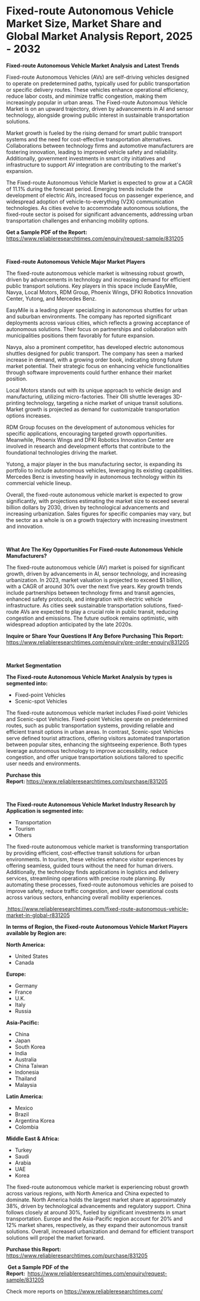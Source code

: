 <p><h1>Fixed-route Autonomous Vehicle Market Size, Market Share and Global Market Analysis Report, 2025 - 2032</h1></p><p><strong>Fixed-route Autonomous Vehicle Market Analysis and Latest Trends</strong></p>
<p><p>Fixed-route Autonomous Vehicles (AVs) are self-driving vehicles designed to operate on predetermined paths, typically used for public transportation or specific delivery routes. These vehicles enhance operational efficiency, reduce labor costs, and minimize traffic congestion, making them increasingly popular in urban areas. The Fixed-route Autonomous Vehicle Market is on an upward trajectory, driven by advancements in AI and sensor technology, alongside growing public interest in sustainable transportation solutions.</p><p>Market growth is fueled by the rising demand for smart public transport systems and the need for cost-effective transportation alternatives. Collaborations between technology firms and automotive manufacturers are fostering innovation, leading to improved vehicle safety and reliability. Additionally, government investments in smart city initiatives and infrastructure to support AV integration are contributing to the market's expansion.</p><p>The Fixed-route Autonomous Vehicle Market is expected to grow at a CAGR of 11.1% during the forecast period. Emerging trends include the development of electric AVs, increased focus on passenger experience, and widespread adoption of vehicle-to-everything (V2X) communication technologies. As cities evolve to accommodate autonomous solutions, the fixed-route sector is poised for significant advancements, addressing urban transportation challenges and enhancing mobility options.</p></p>
<p><strong>Get a Sample PDF of the Report:&nbsp;</strong> <a href="https://www.reliableresearchtimes.com/enquiry/request-sample/831205?utm_campaign=3087&utm_medium=2&utm_source=Github&utm_content=ia&utm_term=25032025&utm_id=fixed-route-autonomous-vehicle">https://www.reliableresearchtimes.com/enquiry/request-sample/831205</a></p>
<p>&nbsp;</p>
<p><strong>Fixed-route Autonomous Vehicle Major Market Players</strong></p>
<p><p>The fixed-route autonomous vehicle market is witnessing robust growth, driven by advancements in technology and increasing demand for efficient public transport solutions. Key players in this space include EasyMile, Navya, Local Motors, RDM Group, Phoenix Wings, DFKI Robotics Innovation Center, Yutong, and Mercedes Benz.</p><p>EasyMile is a leading player specializing in autonomous shuttles for urban and suburban environments. The company has reported significant deployments across various cities, which reflects a growing acceptance of autonomous solutions. Their focus on partnerships and collaboration with municipalities positions them favorably for future expansion.</p><p>Navya, also a prominent competitor, has developed electric autonomous shuttles designed for public transport. The company has seen a marked increase in demand, with a growing order book, indicating strong future market potential. Their strategic focus on enhancing vehicle functionalities through software improvements could further enhance their market position.</p><p>Local Motors stands out with its unique approach to vehicle design and manufacturing, utilizing micro-factories. Their Olli shuttle leverages 3D-printing technology, targeting a niche market of unique transit solutions. Market growth is projected as demand for customizable transportation options increases.</p><p>RDM Group focuses on the development of autonomous vehicles for specific applications, encouraging targeted growth opportunities. Meanwhile, Phoenix Wings and DFKI Robotics Innovation Center are involved in research and development efforts that contribute to the foundational technologies driving the market.</p><p>Yutong, a major player in the bus manufacturing sector, is expanding its portfolio to include autonomous vehicles, leveraging its existing capabilities. Mercedes Benz is investing heavily in autonomous technology within its commercial vehicle lineup.</p><p>Overall, the fixed-route autonomous vehicle market is expected to grow significantly, with projections estimating the market size to exceed several billion dollars by 2030, driven by technological advancements and increasing urbanization. Sales figures for specific companies may vary, but the sector as a whole is on a growth trajectory with increasing investment and innovation.</p></p>
<p>&nbsp;</p>
<p><strong>What Are The Key Opportunities For Fixed-route Autonomous Vehicle Manufacturers?</strong></p>
<p><p>The fixed-route autonomous vehicle (AV) market is poised for significant growth, driven by advancements in AI, sensor technology, and increasing urbanization. In 2023, market valuation is projected to exceed $1 billion, with a CAGR of around 30% over the next five years. Key growth trends include partnerships between technology firms and transit agencies, enhanced safety protocols, and integration with electric vehicle infrastructure. As cities seek sustainable transportation solutions, fixed-route AVs are expected to play a crucial role in public transit, reducing congestion and emissions. The future outlook remains optimistic, with widespread adoption anticipated by the late 2020s.</p></p>
<p><strong>Inquire or Share Your Questions If Any Before Purchasing This Report:</strong> <a href="https://www.reliableresearchtimes.com/enquiry/pre-order-enquiry/831205?utm_campaign=3087&utm_medium=2&utm_source=Github&utm_content=ia&utm_term=25032025&utm_id=fixed-route-autonomous-vehicle">https://www.reliableresearchtimes.com/enquiry/pre-order-enquiry/831205</a></p>
<p>&nbsp;</p>
<p><strong>Market Segmentation</strong></p>
<p><strong>The Fixed-route Autonomous Vehicle Market Analysis by types is segmented into:</strong></p>
<p><ul><li>Fixed-point Vehicles</li><li>Scenic-spot Vehicles</li></ul></p>
<p><p>The fixed-route autonomous vehicle market includes Fixed-point Vehicles and Scenic-spot Vehicles. Fixed-point Vehicles operate on predetermined routes, such as public transportation systems, providing reliable and efficient transit options in urban areas. In contrast, Scenic-spot Vehicles serve defined tourist attractions, offering visitors automated transportation between popular sites, enhancing the sightseeing experience. Both types leverage autonomous technology to improve accessibility, reduce congestion, and offer unique transportation solutions tailored to specific user needs and environments.</p></p>
<p><strong>Purchase this Report:&nbsp;</strong><a href="https://www.reliableresearchtimes.com/purchase/831205?utm_campaign=3087&utm_medium=2&utm_source=Github&utm_content=ia&utm_term=25032025&utm_id=fixed-route-autonomous-vehicle">https://www.reliableresearchtimes.com/purchase/831205</a></p>
<p>&nbsp;</p>
<p><strong>The Fixed-route Autonomous Vehicle Market Industry Research by Application is segmented into:</strong></p>
<p><ul><li>Transportation</li><li>Tourism</li><li>Others</li></ul></p>
<p><p>The fixed-route autonomous vehicle market is transforming transportation by providing efficient, cost-effective transit solutions for urban environments. In tourism, these vehicles enhance visitor experiences by offering seamless, guided tours without the need for human drivers. Additionally, the technology finds applications in logistics and delivery services, streamlining operations with precise route planning. By automating these processes, fixed-route autonomous vehicles are poised to improve safety, reduce traffic congestion, and lower operational costs across various sectors, enhancing overall mobility experiences.</p></p>
<p><a href="https://www.reliableresearchtimes.com/fixed-route-autonomous-vehicle-market-in-global-r831205?utm_campaign=3087&utm_medium=2&utm_source=Github&utm_content=ia&utm_term=25032025&utm_id=fixed-route-autonomous-vehicle">&nbsp;https://www.reliableresearchtimes.com/fixed-route-autonomous-vehicle-market-in-global-r831205</a></p>
<p><strong>In terms of Region, the Fixed-route Autonomous Vehicle Market Players available by Region are:</strong></p>
<p>
    <p> <strong> North America: </strong>
        <ul>
            <li>United States</li>
            <li>Canada</li>
        </ul>
        </p> 
    <p> <strong> Europe: </strong>
        <ul>
            <li>Germany</li>
            <li>France</li>
            <li>U.K.</li>
            <li>Italy</li>
            <li>Russia</li>
        </ul>
        </p> 
    <p> <strong> Asia-Pacific: </strong>
        <ul>
            <li>China</li>
            <li>Japan</li>
            <li>South Korea</li>
            <li>India</li>
            <li>Australia</li>
            <li>China Taiwan</li>
            <li>Indonesia</li>
            <li>Thailand</li>
            <li>Malaysia</li>
        </ul>
        </p> 
    <p> <strong> Latin America: </strong>
        <ul>
            <li>Mexico</li>
            <li>Brazil</li>
            <li>Argentina Korea</li>
            <li>Colombia</li>
        </ul>
        </p> 
    <p> <strong> Middle East & Africa: </strong>
        <ul>
            <li>Turkey</li>
            <li>Saudi</li>
            <li>Arabia</li>
            <li>UAE</li>
            <li>Korea</li>
        </ul>
    </p>
    </p>
<p><p>The fixed-route autonomous vehicle market is experiencing robust growth across various regions, with North America and China expected to dominate. North America holds the largest market share at approximately 38%, driven by technological advancements and regulatory support. China follows closely at around 30%, fueled by significant investments in smart transportation. Europe and the Asia-Pacific region account for 20% and 12% market shares, respectively, as they expand their autonomous transit solutions. Overall, increased urbanization and demand for efficient transport solutions will propel the market forward.</p></p>
<p><strong>Purchase this Report: </strong><a href="https://www.reliableresearchtimes.com/purchase/831205?utm_campaign=3087&utm_medium=2&utm_source=Github&utm_content=ia&utm_term=25032025&utm_id=fixed-route-autonomous-vehicle">https://www.reliableresearchtimes.com/purchase/831205</a></p>
<p>&nbsp;<strong>Get a Sample PDF of the Report:&nbsp;&nbsp;</strong><a href="https://www.reliableresearchtimes.com/enquiry/request-sample/831205?utm_campaign=3087&utm_medium=2&utm_source=Github&utm_content=ia&utm_term=25032025&utm_id=fixed-route-autonomous-vehicle">https://www.reliableresearchtimes.com/enquiry/request-sample/831205</a></p>
<p><strong></strong></p>
<p>Check more reports on <a href="https://www.reliableresearchtimes.com/?utm_campaign=3087&utm_medium=2&utm_source=Github&utm_content=ia&utm_term=25032025&utm_id=fixed-route-autonomous-vehicle">https://www.reliableresearchtimes.com/</a></p>